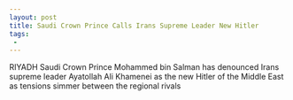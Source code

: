 ```yaml
---
layout: post
title: Saudi Crown Prince Calls Irans Supreme Leader New Hitler
tags:
 -
---
```

RIYADH  Saudi Crown Prince Mohammed bin Salman has denounced Irans supreme leader Ayatollah Ali Khamenei as the new Hitler of the Middle East as tensions simmer between the regional rivals
